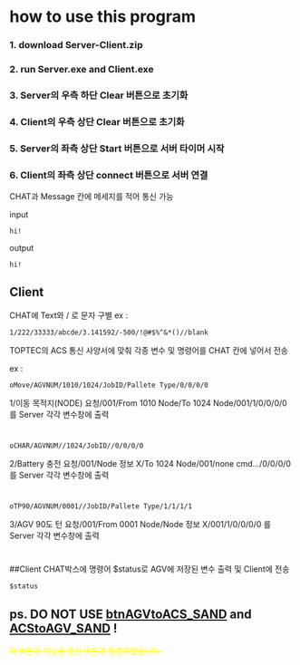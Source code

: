 # how to use this program

### 1. download Server-Client.zip 

### 2. run Server.exe and Client.exe 

### 3. Server의 우측 하단 Clear 버튼으로 초기화

### 4. Client의 우측 상단 Clear 버튼으로 초기화

### 5. Server의 좌측 상단 Start 버튼으로 서버 타이머 시작

### 6. Client의 좌측 상단 connect 버튼으로 서버 연결

CHAT과 Message 칸에 메세지를 적어 통신 가능

input
```
hi!
```

output
```
hi!
```

## Client
CHAT에 Text와 / 로 문자 구별
ex : 
```
1/222/33333/abcde/3.141592/-500/!@#$%^&*()//blank
```



TOPTEC의 ACS 통신 사양서에 맞춰 각종 변수 및 명령어를 CHAT 칸에 넣어서 전송

ex : 
```
oMove/AGVNUM/1010/1024/JobID/Pallete Type/0/0/0/0
```
1/이동 목적지(NODE) 요청/001/From 1010 Node/To 1024 Node/001/1/0/0/0/0
를 Server 각각 변수창에 출력
#
```
oCHAR/AGVNUM//1024/JobID//0/0/0/0
```
2/Battery 충전 요청/001/Node 정보 X/To 1024 Node/001/none cmd.../0/0/0/0
를 Server 각각 변수창에 출력
#
```
oTP90/AGVNUM/0001//JobID/Pallete Type/1/1/1/1
```
3/AGV 90도 턴 요청/001/From 0001 Node/Node 정보 X/001/1/0/0/0/0
를 Server 각각 변수창에 출력
#

##Client CHAT박스에 명령어 $status로 AGV에 저장된 변수 출력 및 Client에 전송
```
$status
```

<!--
Ostat : 상태요청

oMove : 이동 목적지(NODE) 요청

oMore : 이동 목적지(NODE) 변경 요청

oCHAR : Battery 충전 요청

oLOAD : Loading 요청

oUNLD : Unloading 요청

oONLN : Online 요청

oJCAN : JOB Cancel 승인

oCANL : Battery 충전 중지 요청

oESTP : AGV 정지 요청(AGV Alarm 발생)

oFIRE : AGV 즉시 방화셔터 구역 이외 경로로 대피 및 정지 요청

oTP90 : AGV 90도 턴 요청

oTP18 : AGV 180도 턴 요청

oTM90 : AGV -90도 턴 요청

oTM18 : AGV -180도 턴 요청

oACSL : ACS 가 이재기로 Loding (AGV->Vaild)

oACSU : ACS 가 이재기로 Unloading (AGV-> Vaild)

oSpee : ACS 가 AGV로 속도 제어 요청

oPaus : ACS 가 AGV로 Pause 요청

oResu : ACS 가 AGV로 Resume 요청
-->

## ps. DO NOT USE <u>btnAGVtoACS_SAND</u> and <u>ACStoAGV_SAND</u> !
<span style="color:yellow">~~이 버튼의 기능을 통신 버튼과 통합하였습니다.~~</span>

